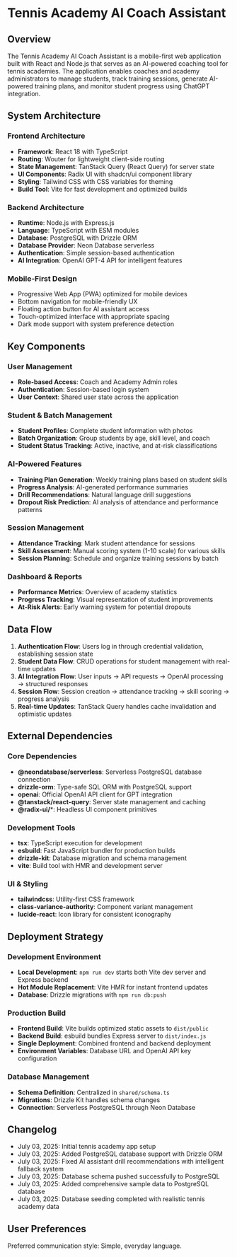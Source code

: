 # Tennis Academy AI Coach Assistant

## Overview

The Tennis Academy AI Coach Assistant is a mobile-first web application built with React and Node.js that serves as an AI-powered coaching tool for tennis academies. The application enables coaches and academy administrators to manage students, track training sessions, generate AI-powered training plans, and monitor student progress using ChatGPT integration.

## System Architecture

### Frontend Architecture
- **Framework**: React 18 with TypeScript
- **Routing**: Wouter for lightweight client-side routing
- **State Management**: TanStack Query (React Query) for server state
- **UI Components**: Radix UI with shadcn/ui component library
- **Styling**: Tailwind CSS with CSS variables for theming
- **Build Tool**: Vite for fast development and optimized builds

### Backend Architecture
- **Runtime**: Node.js with Express.js
- **Language**: TypeScript with ESM modules
- **Database**: PostgreSQL with Drizzle ORM
- **Database Provider**: Neon Database serverless
- **Authentication**: Simple session-based authentication
- **AI Integration**: OpenAI GPT-4 API for intelligent features

### Mobile-First Design
- Progressive Web App (PWA) optimized for mobile devices
- Bottom navigation for mobile-friendly UX
- Floating action button for AI assistant access
- Touch-optimized interface with appropriate spacing
- Dark mode support with system preference detection

## Key Components

### User Management
- **Role-based Access**: Coach and Academy Admin roles
- **Authentication**: Session-based login system
- **User Context**: Shared user state across the application

### Student & Batch Management
- **Student Profiles**: Complete student information with photos
- **Batch Organization**: Group students by age, skill level, and coach
- **Student Status Tracking**: Active, inactive, and at-risk classifications

### AI-Powered Features
- **Training Plan Generation**: Weekly training plans based on student skills
- **Progress Analysis**: AI-generated performance summaries
- **Drill Recommendations**: Natural language drill suggestions
- **Dropout Risk Prediction**: AI analysis of attendance and performance patterns

### Session Management
- **Attendance Tracking**: Mark student attendance for sessions
- **Skill Assessment**: Manual scoring system (1-10 scale) for various skills
- **Session Planning**: Schedule and organize training sessions by batch

### Dashboard & Reports
- **Performance Metrics**: Overview of academy statistics
- **Progress Tracking**: Visual representation of student improvements
- **At-Risk Alerts**: Early warning system for potential dropouts

## Data Flow

1. **Authentication Flow**: Users log in through credential validation, establishing session state
2. **Student Data Flow**: CRUD operations for student management with real-time updates
3. **AI Integration Flow**: User inputs → API requests → OpenAI processing → structured responses
4. **Session Flow**: Session creation → attendance tracking → skill scoring → progress analysis
5. **Real-time Updates**: TanStack Query handles cache invalidation and optimistic updates

## External Dependencies

### Core Dependencies
- **@neondatabase/serverless**: Serverless PostgreSQL database connection
- **drizzle-orm**: Type-safe SQL ORM with PostgreSQL support
- **openai**: Official OpenAI API client for GPT integration
- **@tanstack/react-query**: Server state management and caching
- **@radix-ui/***: Headless UI component primitives

### Development Tools
- **tsx**: TypeScript execution for development
- **esbuild**: Fast JavaScript bundler for production builds
- **drizzle-kit**: Database migration and schema management
- **vite**: Build tool with HMR and development server

### UI & Styling
- **tailwindcss**: Utility-first CSS framework
- **class-variance-authority**: Component variant management
- **lucide-react**: Icon library for consistent iconography

## Deployment Strategy

### Development Environment
- **Local Development**: `npm run dev` starts both Vite dev server and Express backend
- **Hot Module Replacement**: Vite HMR for instant frontend updates
- **Database**: Drizzle migrations with `npm run db:push`

### Production Build
- **Frontend Build**: Vite builds optimized static assets to `dist/public`
- **Backend Build**: esbuild bundles Express server to `dist/index.js`
- **Single Deployment**: Combined frontend and backend deployment
- **Environment Variables**: Database URL and OpenAI API key configuration

### Database Management
- **Schema Definition**: Centralized in `shared/schema.ts`
- **Migrations**: Drizzle Kit handles schema changes
- **Connection**: Serverless PostgreSQL through Neon Database

## Changelog

- July 03, 2025: Initial tennis academy app setup
- July 03, 2025: Added PostgreSQL database support with Drizzle ORM
- July 03, 2025: Fixed AI assistant drill recommendations with intelligent fallback system
- July 03, 2025: Database schema pushed successfully to PostgreSQL
- July 03, 2025: Added comprehensive sample data to PostgreSQL database
- July 03, 2025: Database seeding completed with realistic tennis academy data

## User Preferences

Preferred communication style: Simple, everyday language.